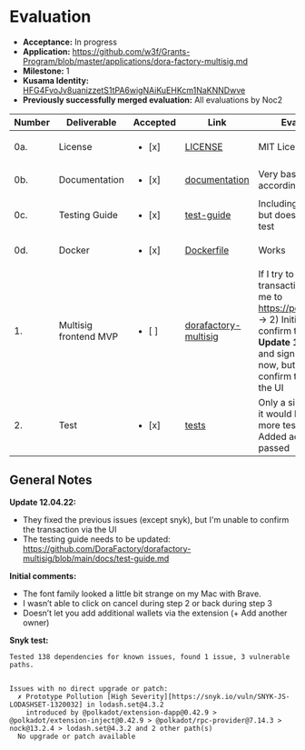 # Evaluation

* **Acceptance:** In progress 
* **Application:** https://github.com/w3f/Grants-Program/blob/master/applications/dora-factory-multisig.md
* **Milestone:** 1
* **Kusama Identity:** [HFG4FvoJv8uanizzetS1tPA6wigNAiKuEHKcm1NaKNNDwve](https://polkascan.io/pre/kusama/account/HFG4FvoJv8uanizzetS1tPA6wigNAiKuEHKcm1NaKNNDwve)
* **Previously successfully merged evaluation:** All evaluations by Noc2

| Number | Deliverable | Accepted | Link | Evaluation Notes |
| ------------- | ------------- | ------------- | ------------- |------------- |
| 0a. | License | <ul><li>[x] </li></ul> | [LICENSE](https://github.com/DoraFactory/dorafactory-multisig/blob/main/LICENSE) | MIT License  |
| 0b. | Documentation | <ul><li>[x] </li></ul> | [documentation](https://github.com/DoraFactory/dorafactory-multisig/blob/main/docs/documentation.md) | Very basic docs, but according to the contract |
| 0c. | Testing Guide | <ul><li>[x] </li></ul> | [test-guide](https://github.com/DoraFactory/dorafactory-multisig/blob/main/docs/test-guide.md) | Including images, works, but doesn't describe unit test |
| 0d. | Docker | <ul><li>[x] </li></ul> | [Dockerfile](https://github.com/DoraFactory/dorafactory-multisig/blob/main/Dockerfile) |  Works |
| 1. | Multisig frontend MVP | <ul><li>[ ] </li></ul> | [dorafactory-multisig](https://github.com/DoraFactory/dorafactory-multisig/) |  If I try to create a transaction it just forwards me to https://polkadot.js.org/apps! -> 2) Initiate, sign, and confirm transactions **Update 12.04.22:** Initiate and sign transaction works now, but it doesn't let you confirm the transaction via the UI |
| 2. | Test | <ul><li>[x] </li></ul> | [tests](https://github.com/DoraFactory/dorafactory-multisig/tree/main/src/tests) | Only a single test, in general it would be nice to have more test **Update 12.04.22:** Added additional tests, all passed |

## General Notes

**Update 12.04.22:**
- They fixed the previous issues (except snyk), but I'm unable to confirm the transaction via the UI 
- The testing guide needs to be updated: https://github.com/DoraFactory/dorafactory-multisig/blob/main/docs/test-guide.md 

**Initial comments:**
- The font family looked a little bit strange on my Mac with Brave. 
- I wasn’t able to click on cancel during step 2 or back during step 3 
- Doesn’t let you add additional wallets via the extension (+ Add another owner) 

**Snyk test:**
```
Tested 138 dependencies for known issues, found 1 issue, 3 vulnerable paths.


Issues with no direct upgrade or patch:
  ✗ Prototype Pollution [High Severity][https://snyk.io/vuln/SNYK-JS-LODASHSET-1320032] in lodash.set@4.3.2
    introduced by @polkadot/extension-dapp@0.42.9 > @polkadot/extension-inject@0.42.9 > @polkadot/rpc-provider@7.14.3 > nock@13.2.4 > lodash.set@4.3.2 and 2 other path(s)
  No upgrade or patch available
```